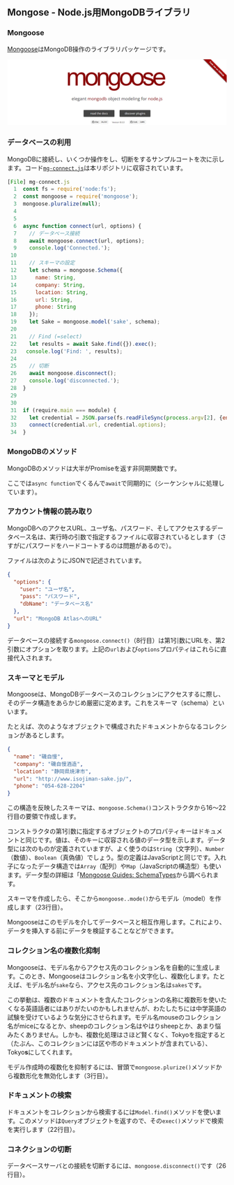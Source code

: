 ## Mongose - Node.js用MongoDBライブラリ

### Mongoose

[Mongoose](https://mongoosejs.com/ "LINK")はMongoDB操作のライブラリパッケージです。

<img src="Images/MongooseMain.png" width="600">


### データベースの利用

MongoDBに接続し、いくつか操作をし、切断をするサンプルコートを次に示します。コード[`mg-connect.js`](./Codes/mg-connect.js "CODE")は本リポジトリに収容されています。

```javascript
[File] mg-connect.js
  1  const fs = require('node:fs');
  2  const mongoose = require('mongoose');
  3  mongoose.pluralize(null);
  4
  5
  6  async function connect(url, options) {
  7    // データベース接続
  8    await mongoose.connect(url, options);
  9    console.log('Connected.');
 10
 11    // スキーマの設定
 12    let schema = mongoose.Schema({
 13      name: String,
 14      company: String,
 15      location: String,
 16      url: String,
 17      phone: String
 18    });
 19    let Sake = mongoose.model('sake', schema);
 20
 21    // Find (=select)
 22    let results = await Sake.find({}).exec();
 23   console.log('Find: ', results);
 24
 25    // 切断
 26    await mongoose.disconnect();
 27    console.log('disconnected.');
 28  }
 29
 30
 31  if (require.main === module) {
 32    let credential = JSON.parse(fs.readFileSync(process.argv[2], {encoding: 'utf-8'}));
 33    connect(credential.url, credential.options);
 34  }
```


### MongoDBのメソッド

MongoDBのメソッドは大半がPromiseを返す非同期関数です。

ここでは`async function`でくるんで`await`で同期的に（シーケンシャルに処理しています）。


### アカウント情報の読み取り

MongoDBへのアクセスURL、ユーザ名、パスワード、そしてアクセスするデータベース名は、実行時の引数で指定するファイルに収容されているとします（さすがにパスワードをハードコートするのは問題があるので）。

ファイルは次のようにJSONで記述されています。

```json
{
  "options": {
    "user": "ユーザ名",
    "pass": "パスワード",
    "dbName": "データベース名"
  },
  "url": "MongoDB AtlasへのURL"
}
```

データベースの接続する`mongoose.connect()`（8行目）は第1引数にURLを、第2引数にオプションを取ります。上記の`url`および`options`プロパティはこれらに直接代入されます。


### スキーマとモデル

Mongooseは、MongoDBデータベースのコレクションにアクセスするに際し、そのデータ構造をあらかじめ厳密に定めます。これをスキーマ（schema）といいます。

たとえば、次のようなオブジェクトで構成されたドキュメントからなるコレクションがあるとします。

```json
{
  "name": "磯自慢",
  "company": "磯自慢酒造",
  "location": "静岡県焼津市",
  "url": "http://www.isojiman-sake.jp/",
  "phone": "054-628-2204"
}
```

この構造を反映したスキーマは、`mongoose.Schema()`コンストラクタから16～22行目の要領で作成します。

コンストラクタの第1引数に指定するオブジェクトのプロパティキーはドキュメントと同じです。値は、そのキーに収容される値のデータ型を示します。データ型には次のものが定義されていますが、よく使うのは`String`（文字列）、`Number`（数値）、`Boolean`（真偽値）でしょう。型の定義はJavaScriptと同じです。入れ子になったデータ構造では`Array`（配列）や`Map`（JavaScriptの構造型）も使います。データ型の詳細は「[Mongoose Guides: SchemaTypes](https://mongoosejs.com/docs/schematypes.html "LINK")から調べられます。

スキーマを作成したら、そこから`mongoose..mode()`からモデル（model）を作成します（23行目）。

Mongooseはこのモデルを介してデータベースと相互作用します。これにより、データを挿入する前にデータを検証することなどができます。


### コレクション名の複数化抑制

Mongooseは、モデル名からアクセス先のコレクション名を自動的に生成します。このとき、Mongooseはコレクション名を小文字化し、複数化します。たとえば、モデル名が`sake`なら、アクセス先のコレクション名は`sakes`です。

この挙動は、複数のドキュメントを含んたコレクションの名称に複数形を使いたくなる英語話者にはありがたいのかもしれませんが、わたしたちには中学英語の試験を受けているような気分にさせられます。モデル名mouseのコレクション名がmiceになるとか、sheepのコレクション名はやはりsheepとか、あまり悩みたくありません。しかも、複数化処理はさほど賢くなく、Tokyoを指定すると（たぶん、このコレクションには区や市のドキュメントが含まれている）、Tokyo**s**にしてくれます。

モデル作成時の複数化を抑制するには、冒頭で`mongoose.plurize()`メソッドから複数形化を無効化します（3行目）。


### ドキュメントの検索

ドキュメントをコレクションから検索するには`Model.find()`メソッドを使います。このメソッドは`Query`オブジェクトを返すので、その`exec()`メソッドで検索を実行します（22行目）。


### コネクションの切断

データベースサーバとの接続を切断するには、`mongoose.disconnect()`です（26行目）。
